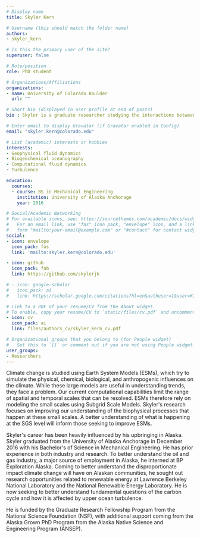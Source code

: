 ```yaml
---
# Display name
title: Skyler Kern

# Username (this should match the folder name)
authors:
- skyler_kern

# Is this the primary user of the site?
superuser: false

# Role/position
role: PhD student

# Organizations/Affiliations
organizations:
- name: University of Colorado Boulder
  url: ""

# Short bio (displayed in user profile at end of posts)
bio : Skyler is a graduate researcher studying the interactions between fluid dynamics and biogeochemical processes in the upper ocean.

# Enter email to display Gravatar (if Gravatar enabled in Config)
email: "skyler.kern@colorado.edu"

# List (academic) interests or hobbies
interests:
- Geophysical fluid dynamics
- Biogeochemical oceanography
- Computational fluid dynamics
- Turbulence

education:
  courses:
  - course: BS in Mechanical Engineering
    institution: University of Alaska Anchorage
    year: 2016

# Social/Academic Networking
# For available icons, see: https://sourcethemes.com/academic/docs/widgets/#icons
#   For an email link, use "fas" icon pack, "envelope" icon, and a link in the
#   form "mailto:your-email@example.com" or "#contact" for contact widget.
social:
- icon: envelope
  icon_pack: fas
  link: 'mailto:skyler.kern@colorado.edu'

- icon: github
  icon_pack: fab
  link: https://github.com/skylerjk

# - icon: google-scholar
#   icon_pack: ai
#   link: https://scholar.google.com/citations?hl=en&authuser=1&user=KI1FZOcAAAAJ

# Link to a PDF of your resume/CV from the About widget.
# To enable, copy your resume/CV to `static/files/cv.pdf` and uncomment the lines below.  
- icon: cv
  icon_pack: ai
  link: files/authors_cv/skyler_kern_cv.pdf

# Organizational groups that you belong to (for People widget)
#   Set this to `[]` or comment out if you are not using People widget.  
user_groups:
- Researchers
---
```

Climate change is studied using Earth System Models (ESMs), which try to simulate the physical, chemical, biological, and anthropogenic influences on the climate. While these large models are useful in understanding trends, they face a problem. Our current computational capabilities limit the range of spatial and temporal scales that can be resolved. ESMs therefore rely on modeling the small scales using Subgrid Scale Models. Skyler's research focuses on improving our understanding of the biophysical processes that happen at these small scales. A better understanding of what is happening at the SGS level will inform those seeking to improve ESMs.

Skyler's career has been heavily influenced by his upbringing in Alaska. Skyler graduated from the University of Alaska Anchorage in December 2016 with his Bachelor's of Science in Mechanical Engineering. He has prior experience in both industry and research. To better understand the oil and gas industry, a major source of employment in Alaska, he interned at BP Exploration Alaska. Coming to better understand the disproportionate impact climate change will have on Alaskan communities, he sought out research opportunities related to renewable energy at Lawrence Berkeley National Laboratory and the National Renewable Energy Laboratory. He is now seeking to better understand fundamental questions of the carbon cycle and how it is affected by upper ocean turbulence.

He is funded by the Graduate Research Fellowship Program from the National Science Foundation (NSF), with additional support coming from the Alaska Grown PhD Program from the Alaska Native Science and Engineering Program (ANSEP). 
